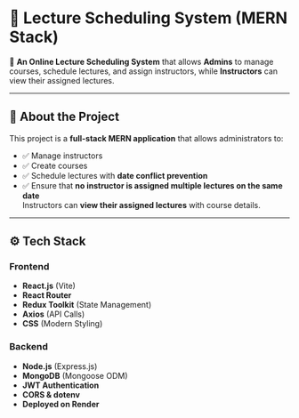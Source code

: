 # 🏫 Lecture Scheduling System (MERN Stack)

🚀 **An Online Lecture Scheduling System** that allows **Admins** to manage courses, schedule lectures, and assign instructors, while **Instructors** can view their assigned lectures.

---

## **📜 About the Project**
This project is a **full-stack MERN application** that allows administrators to:
- ✅ Manage instructors
- ✅ Create courses
- ✅ Schedule lectures with **date conflict prevention**
- ✅ Ensure that **no instructor is assigned multiple lectures on the same date**  
Instructors can **view their assigned lectures** with course details.

---

## **⚙️ Tech Stack**
### **Frontend**
- **React.js** (Vite)
- **React Router**
- **Redux Toolkit** (State Management)
- **Axios** (API Calls)
- **CSS** (Modern Styling)

### **Backend**
- **Node.js** (Express.js)
- **MongoDB** (Mongoose ODM)
- **JWT Authentication**
- **CORS & dotenv**
- **Deployed on Render**

